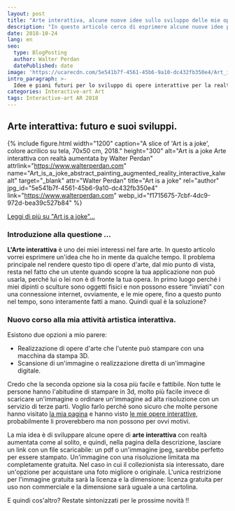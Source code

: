 ```yaml
---
layout: post
title: "Arte interattiva, alcune nuove idee sullo sviluppo delle mie opere interattive by Walter Perdan"
description: "In questo articolo cerco di esprimere alcune nuove idee per lo sviluppo di nuove opere d'arte interattiva. Leggi di più nel testo scritto."
date: 2018-10-24
lang: en
seo:
  type: BlogPosting
  author: Walter Perdan
  datePublished: date
image: 'https://ucarecdn.com/5e541b7f-4561-45b6-9a10-dc432fb350e4/Art_is_a_joke_abstract_painting_augmented_reality_interactive_kalwalt.jpg'
intro_paragraph: >-
  Idee e piani futuri per lo sviluppo di opere interattive per la realtà aumentata.
categories: Interactive-art Art
tags: Interactive-art AR 2018
---
```

## Arte interattiva: futuro e suoi sviluppi.

{% include figure.html width="1200" caption="A slice of 'Art is a joke', colore acrilico su tela, 70x50 cm, 2018." height="300" alt="Art is a joke Arte interattiva con realtà aumentata by Walter Perdan" attrlink="https://www.walterperdan.com" name="Art_is_a_joke_abstract_painting_augmented_reality_interactive_kalwalt" target="_blank" attr="Walter Perdan" title="Art is a joke" rel="author" jpg_id="5e541b7f-4561-45b6-9a10-dc432fb350e4" link="https://www.walterperdan.com" webp_id="f1715675-7cbf-4dc9-972d-bea39c527b84" %}


<a href="https://www.walterperdan.com/it/opere/pittura/artisajoke-pittura-astratta">Leggi di più su "Art is a joke"...</a>

### Introduzione alla questione ...

**L'Arte interattiva** è uno dei miei interessi nel fare arte.
In questo articolo vorrei esprimere un'idea che ho in mente da qualche tempo.
Il problema principale nel rendere questo tipo di opere d'arte, dal mio punto di vista, resta nel fatto che un utente quando scopre la tua applicazione non può usarla, perché lui o lei non è di fronte la tua opera. In primo luogo perché i miei dipinti o sculture sono oggetti fisici e non possono essere "inviati" con una connessione internet, ovviamente, e le mie opere, fino a questo punto nel tempo, sono interamente fatti a mano. Quindi qual è la soluzione?

### Nuovo corso alla mia attività artistica interattiva.

Esistono due opzioni a mio parere:

- Realizzazione di opere d'arte che l'utente può stampare con una macchina da stampa 3D.
- Scansione di un'immagine o realizzazione diretta di un'immagine digitale.

Credo che la seconda opzione sia la cosa più facile e fattibile. Non tutte le persone hanno l'abitudine di stampare in 3d, molto più facile invece di scaricare un'immagine o ordinare un'immagine ad alta risoluzione con un servizio di terze parti.
Voglio farlo perché sono sicuro che molte persone hanno visitato [la mia pagina][962b4ab5] e hanno visto [le mie opere interattive](/interactivity), probabilmente li proverebbero ma non possono per ovvi motivi.

La mia idea è di sviluppare alcune opere di **arte interattiva** con realtà aumentata come al solito, e quindi, nella pagina della descrizione, lasciare un link con un file scaricabile: un pdf o un'immagine jpeg, sarebbe perfetto per essere stampato. Un'immagine con una risoluzione limitata ma completamente gratuita. Nel caso in cui il collezionista sia interessato, dare un'opzione per acquistare una foto migliore o originale. L'unica restrizione per l'immagine gratuita sarà la licenza e la dimensione:
licenza gratuita per uso non commerciale e la dimensione sarà uguale a una cartolina.

  [962b4ab5]: https://www.walterperdan.com/it/opere/nuovi-media/realt%C3%A0-aumentata "pagina di opere con realtà aumentata"

E quindi cos'altro? Restate sintonizzati per le prossime novità !!
